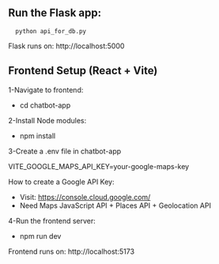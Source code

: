 ## Run the Flask app:

      python api_for_db.py

 Flask runs on: http://localhost:5000

## Frontend Setup (React + Vite)
1-Navigate to frontend:
 - cd chatbot-app

2-Install Node modules:
 - npm install

3-Create a .env file in chatbot-app

  VITE_GOOGLE_MAPS_API_KEY=your-google-maps-key

  How to create a Google API Key:
   - Visit: https://console.cloud.google.com/
   - Need  Maps JavaScript API + Places API + Geolocation API

4-Run the frontend server:
  - npm run dev

Frontend runs on: http://localhost:5173
